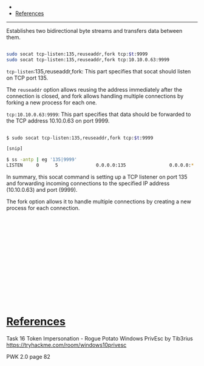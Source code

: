 - 
- [References](#references)

-------------------------------------------

Establishes two bidirectional byte streams and transfers data between them.

## 
```sh
sudo socat tcp-listen:135,reuseaddr,fork tcp:$t:9999
sudo socat tcp-listen:135,reuseaddr,fork tcp:10.10.0.63:9999
```

`tcp-listen`:135,reuseaddr,fork: This part specifies that socat should listen on TCP port 135. 

The `reuseaddr` option allows reusing the address immediately after the connection is closed, and fork allows handling multiple connections by forking a new process for each one.

`tcp:10.10.0.63:9999`: This part specifies that data should be forwarded to the TCP address 10.10.0.63 on port 9999.

## 
```sh
$ sudo socat tcp-listen:135,reuseaddr,fork tcp:$t:9999

[snip]

$ ss -antp | eg '135|9999'
LISTEN     0      5              0.0.0.0:135                0.0.0.0:*
```

In summary, this socat command is setting up a TCP listener on port 135 and forwarding incoming connections to the specified IP address (10.10.0.63) and port (9999). 

The fork option allows it to handle multiple connections by creating a new process for each connection.

## 
```sh

```

## 
```sh

```

## 
```sh

```

## 
```sh

```

## 
```sh

```

## 
```sh

```

## 
```sh

```

## 
```sh

```

# [References](#references-1)

Task 16  Token Impersonation - Rogue Potato
Windows PrivEsc by Tib3rius
https://tryhackme.com/room/windows10privesc

PWK 2.0 page 82